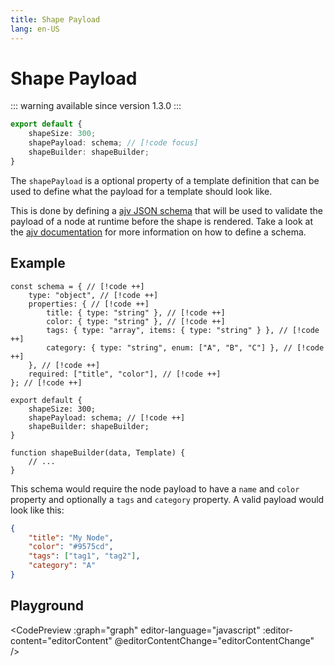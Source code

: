 ```yaml
---
title: Shape Payload
lang: en-US
---
```


# Shape Payload

::: warning available since version 1.3.0
:::

```ts
export default {
	shapeSize: 300;
	shapePayload: schema; // [!code focus]
	shapeBuilder: shapeBuilder;
}
```

The `shapePayload` is a optional property of a template definition that can be used to define what the payload for a template should look like.

This is done by defining a [ajv JSON schema](https://ajv.js.org/) that will be used to validate the payload of a node at runtime before the shape is rendered.
Take a look at the [ajv documentation](https://ajv.js.org/json-schema.html#json-data-type) for more information on how to define a schema.

## Example

```ts{19}
const schema = { // [!code ++]
	type: "object", // [!code ++]
	properties: { // [!code ++]
		title: { type: "string" }, // [!code ++]
		color: { type: "string" }, // [!code ++]
		tags: { type: "array", items: { type: "string" } }, // [!code ++]
		category: { type: "string", enum: ["A", "B", "C"] }, // [!code ++]
	}, // [!code ++]
	required: ["title", "color"], // [!code ++]
}; // [!code ++]

export default {
	shapeSize: 300;
	shapePayload: schema; // [!code ++]
	shapeBuilder: shapeBuilder;
}

function shapeBuilder(data, Template) {
	// ...
}
```

This schema would require the node payload to have a `name` and `color` property and optionally a `tags` and `category` property.
A valid payload would look like this:

```json
{
	"title": "My Node",
	"color": "#9575cd",
	"tags": ["tag1", "tag2"],
	"category": "A"
}
```

## Playground

<CodePreview :graph="graph" editor-language="javascript" :editor-content="editorContent" @editorContentChange="editorContentChange" />

<script setup>
import { ref, onMounted } from "vue";
import CodePreview from "../components/CodePreview.vue";
let graph = ref({
	nodes: [],
	links: [],
	hasUpdate: false,
});

let editorContent = [
	'payload: {',
	'	title: "Hello\\nWorld",',
	'	color: "teal",',
	'},',
].join("\n");

let codeContent = (p) => {
	return [
		'let graph = {',
		'	nodes: [',
		'		{',
		'			id: "node1",',
		'			shape: {',
		'				type: "hexagon",',
		'				scale: 1,',
		'			},',
		'			anchor: {',
		'				type: "soft",',
		'				x: 0,',
		'				y: 0,',
		'			},'
	].join("\n") + 
	p + 
	[
		'		},',
		'	],',
		'	links: []',
		'}',
	].join("\n");
}

function editorContentChange(value) {
	const g = parseGraph(codeContent(value));
	newGraph = g;
	lastChange = Date.now();
	changes = true;
}

function parseGraph(code) {
	var constructorCode = code + "\ngraph;";
	const value = eval(constructorCode);
	return value;
}

let changes = false;
let lastChange = Date.now();
let newGraph = { nodes: [], links: [] };
function updateGraph(g) {
	graph.value.nodes = g.nodes;
	graph.value.links = g.links;
	graph.value.hasUpdate = true;
}

onMounted(() => {
	const g = parseGraph(codeContent(editorContent));
	updateGraph(g);
	setInterval(() => {
		if (changes && Date.now() - lastChange > 1000) {
			updateGraph(newGraph);
			changes = false;
		}
	}, 100);
})
</script>
